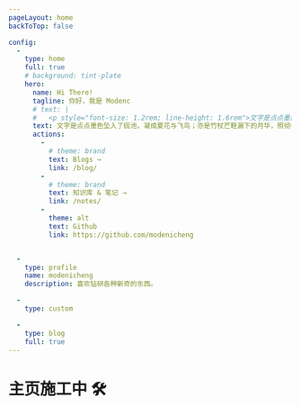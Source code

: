 ```yaml
---
pageLayout: home
backToTop: false

config:
  -
    type: home
    full: true
    # background: tint-plate
    hero:
      name: Hi There!
      tagline: 你好，我是 Modenc
      # text: |
      #   <p style="font-size: 1.2rem; line-height: 1.6rem">文字是点点墨色坠入了砚池，凝成夏花与飞鸟；亦是竹杖芒鞋漏下的月华，照彻长夜与拂晓。</p>
      text: 文字是点点墨色坠入了砚池，凝成夏花与飞鸟；亦是竹杖芒鞋漏下的月华，照彻长夜与拂晓。
      actions:
        -
          # theme: brand
          text: Blogs →
          link: /blog/
        -
          # theme: brand
          text: 知识库 & 笔记 →
          link: /notes/
        -
          theme: alt
          text: Github
          link: https://github.com/modenicheng


  -
    type: profile
    name: modenicheng
    description: 喜欢钻研各种新奇的东西。

  -
    type: custom

  -
    type: blog
    full: true
---
```


# 主页施工中 🛠️
